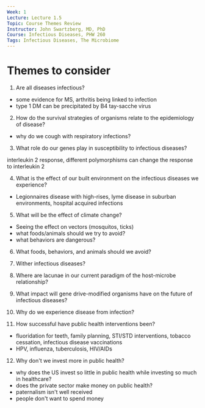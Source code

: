```yaml
---
Week: 1
Lecture: Lecture 1.5
Topic: Course Themes Review
Instructor: John Swartzberg, MD, PhD
Course: Infectious Diseases, PHW 260
Tags: Infectious Diseases, The Microbiome
---
```


# Themes to consider

1. Are all diseases infectious?

- some evidence for MS, arthritis being linked to infection
- type 1 DM can be precipitated by B4 tay-sacche virus

2. How do the survival strategies of organisms relate to the epidemiology of disease?

- why do we cough with respiratory infections?

3. What role do our genes play in susceptibility to infectious diseases?

interleukin 2 response, different polymorphisms can change the response to interleukin 2

4. What is the effect of our built environment on the infectious diseases we experience?

- Legionnaires disease with high-rises, lyme disease in suburban environments, hospital acquired infections

5. What will be the effect of climate change?

- Seeing the effect on vectors (mosquitos, ticks)
- what foods/animals should we try to avoid?
- what behaviors are dangerous?

6. What foods, behaviors, and animals should we avoid?

7. Wither infectious diseases?

8. Where are lacunae in our current paradigm of the host-microbe relationship?

9. What impact will gene drive-modified organisms have on the future of infectious diseases?

10. Why do we experience disease from infection?

11. How successful have public health interventions been?

- fluoridation for teeth, family planning, STI/STD interventions, tobacco cessation, infectious disease vaccinations
- HPV, influenza, tuberculosis, HIV/AIDs

12. Why don't we invest more in public health?

- why does the US invest so little in public health while investing so much in healthcare?
- does the private sector make money on public health?
- paternalism isn't well received
- people don't want to spend money